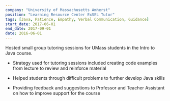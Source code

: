 ```yaml
---
company: "University of Massachusetts Amherst"
position: "Learning Resource Center ExSEL Tutor"
tags: [Java, Patience, Empathy, Verbal Communication, Guidance]
start_date: 2017-06-01
end_date: 2017-09-01
date: 2016-06-01
---
```


Hosted small group tutoring sessions for UMass students in the Intro to Java course.

* Strategy used for tutoring sessions included creating code examples from lecture to review and reinforce material

* Helped students through difficult problems to further develop Java skills

* Providing feedback and suggestions to Professor and Teacher Assistant on how to improve support for the course